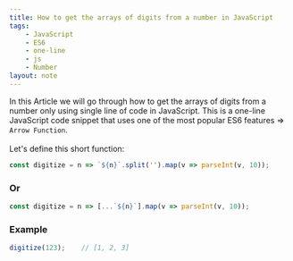 ```yaml
---
title: How to get the arrays of digits from a number in JavaScript
tags:
    - JavaScript
    - ES6
    - one-line
    - js
    - Number
layout: note
---
```




In this Article we will go through how to get the arrays of digits from a number only using single line of code in JavaScript.
This is a one-line JavaScript code snippet that uses one of the most popular ES6 features => `Arrow Function`.
<br/>
<br/>
Let's define this short function:

```js {.wrap}
const digitize = n => `${n}`.split('').map(v => parseInt(v, 10));
```

### Or

```js {.wrap}
const digitize = n => [...`${n}`].map(v => parseInt(v, 10));
```

### Example

```js {.wrap}
digitize(123);    // [1, 2, 3]
```